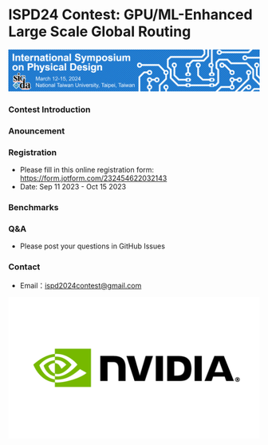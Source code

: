 # ISPD24 Contest: GPU/ML-Enhanced Large Scale Global Routing

<img width="1000" alt="profile" src="etc/ispd_logo.png">

### Contest Introduction

### Anouncement

### Registration

- Please fill in this online registration form: https://form.jotform.com/232454622032143
- Date: Sep 11 2023 - Oct 15 2023

### Benchmarks

### Q&A

- Please post your questions in GitHub Issues

### Contact

- Email：ispd2024contest@gmail.com

<img width="800" alt="profile" src="etc/nvidia_logo.png">
